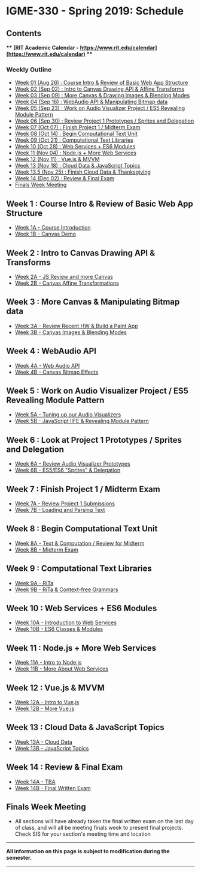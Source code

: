 
# IGME-330 - Spring 2019: Schedule

## Contents

**\*\* [RIT Academic Calendar - https://www.rit.edu/calendar](https://www.rit.edu/calendar) \*\***

### Weekly Outline

- [Week 01 (Aug 26) : Course Intro & Review of Basic Web App Structure](#week1)
- [Week 02 (Sep 02) : Intro to Canvas Drawing API & Affine Transforms](#week2)
- [Week 03 (Sep 09) : More Canvas & Drawing Images & Blending Modes](#week3)
- [Week 04 (Sep 16) : WebAudio API & Manipulating Bitmap data](#week4)
- [Week 05 (Sep 23) : Work on Audio Visualizer Project / ES5 Revealing Module Pattern](#week5)
- [Week 06 (Sep 30) : Review Project 1 Prototypes / Sprites and Delegation](#week6)
- [Week 07 (Oct 07) : Finish Project 1 / Midterm Exam](#week7)
- [Week 08 (Oct 14) : Begin Computational Text Unit](#week8)
- [Week 09 (Oct 21) : Computational Text Libraries](#week9)
- [Week 10 (Oct 28) : Web Services + ES6 Modules](#week10)
- [Week 11 (Nov 04) : Node.js + More Web Services](#week11)
- [Week 12 (Nov 11) : Vue.js & MVVM](#week12)
- [Week 13 (Nov 18) : Cloud Data & JavaScript Topics](#week13)
- [Week 13.5 (Nov 25) : Finish Cloud Data & Thanksgiving](#week13)
- [Week 14 (Dec 02) : Review & Final Exam](#week14)
- [Finals Week Meeting](#finalsweek)


## <a id="week1">Week 1 : Course Intro & Review of Basic Web App Structure
  - [Week 1A - Course Introduction](weekly/week-01A-notes.md)
  - [Week 1B - Canvas Demo](weekly/week-01B-notes.md)
  
## <a id="week2">Week 2 : Intro to Canvas Drawing API & Transforms
  - [Week 2A - JS Review and more Canvas](weekly/week-02A-notes.md)
  - [Week 2B - Canvas Affine Transformations](weekly/week-02B-notes.md)
  
## <a id="week3">Week 3 : More Canvas & Manipulating Bitmap data
  - [Week 3A - Review Recent HW & Build a Paint App](weekly/week-03A-notes.md)
  - [Week 3B - Canvas Images & Blending Modes](weekly/week-03B-notes.md)
 
## <a id="week4">Week 4 : WebAudio API
  - [Week 4A - Web Audio API](weekly/week-04A-notes.md)
  - [Week 4B - Canvas Bitmap Effects](weekly/week-04B-notes.md)
 
## <a id="week5">Week 5 : Work on Audio Visualizer Project / ES5 Revealing Module Pattern
  - [Week 5A - Tuning up our Audio Visualizers](weekly/week-05A-notes.md)
  - [Week 5B - JavaScript IIFE & Revealing Module Pattern](weekly/week-05B-notes.md)
 
## <a id="week6">Week 6 : Look at Project 1 Prototypes / Sprites and Delegation
  - [Week 6A - Review Audio Visualizer Prototypes](weekly/week-06A-notes.md)
  - [Week 6B - ES5/ES6 "Sprites" & Delegation](weekly/week-06B-notes.md)
 
## <a id="week7">Week 7 : Finish Project 1 / Midterm Exam
  - [Week 7A - Review Project 1 Submissions](weekly/week-07A-notes.md)
  - [Week 7B - Loading and Parsing Text](weekly/week-07B-notes.md)
 
## <a id="week8">Week 8 : Begin Computational Text Unit
  - [Week 8A - Text & Computation / Review for Midterm](weekly/week-08A-notes.md)
  - [Week 8B - Midterm Exam](weekly/week-08B-notes.md)
  
## <a id="week9">Week 9 :  Computational Text Libraries
  - [Week 9A - RiTa](weekly/week-09A-notes.md)
  - [Week 9B - RiTa & Context-free Grammars](weekly/week-09B-notes.md) 
  
## <a id="week10">Week 10 : Web Services + ES6 Modules
   - [Week 10A - Introduction to Web Services](weekly/week-10A-notes.md)
   - [Week 10B - ES6 Classes & Modules](weekly/week-10B-notes.md)
  
## <a id="week11">Week 11  : Node.js + More Web Services
   - [Week 11A - Intro to Node.js](weekly/week-11A-notes.md)
   - [Week 11B - More About Web Services](weekly/week-11B-notes.md)
  
## <a id="week12">Week 12  : Vue.js & MVVM
  - [Week 12A - Intro to Vue.js](weekly/week-12A-notes.md)
  - [Week 12B - More Vue.js](weekly/week-12B-notes.md)
  
## <a id="week13">Week 13 : Cloud Data & JavaScript Topics
  - [Week 13A - Cloud Data](weekly/week-13A-notes.md)
  - [Week 13B - JavaScript Topics](weekly/week-13B-notes.md)
 
## <a id="week14">Week 14 : Review & Final Exam
  - [Week 14A - TBA](weekly/week-14A-notes.md)
  - [Week 14B - Final Written Exam](weekly/week-14B-notes.md)
  
## <a id="finalsweek">Finals Week Meeting
  - All sections will have already taken the final written exam on the last day of class, and will all be meeting finals week to present final projects. Check SIS for your section's meeting time and location

<hr>

**All information on this page is subject to modification during the semester.**

<hr>

